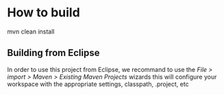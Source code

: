 # How to build

mvn clean install

## Building from Eclipse
In order to use this project from Eclipse, we recommand to use the _File > import > Maven > Existing Maven Projects_ wizards
this will configure your workspace with the appropriate settings, classpath, .project, etc 